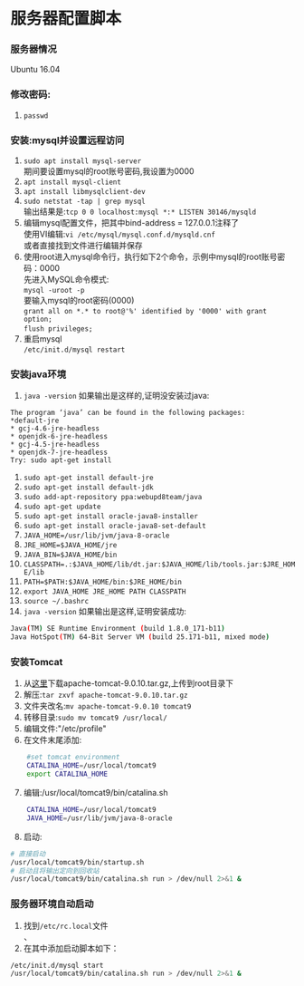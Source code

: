 服务器配置脚本
=====

### 服务器情况
Ubuntu 16.04<br>
### 修改密码:
1. `passwd`<br>
### 安装:mysql并设置远程访问 

1. `sudo apt install mysql-server`<br>
    期间要设置mysql的root账号密码,我设置为0000<br>
1. `apt install mysql-client`<br>
2. `apt install libmysqlclient-dev`<br>
3. `sudo netstat -tap | grep mysql`<br>
    输出结果是:`tcp 0 0 localhost:mysql *:* LISTEN 30146/mysqld`<br>
4. 编辑mysql配置文件，把其中bind-address = 127.0.0.1注释了<br>
    使用VI编辑:`vi /etc/mysql/mysql.conf.d/mysqld.cnf `<br>
    或者直接找到文件进行编辑并保存<br>
5. 使用root进入mysql命令行，执行如下2个命令，示例中mysql的root账号密码：0000<br>
    先进入MySQL命令模式:<br>
    `mysql -uroot -p`<br>
        要输入mysql的root密码(0000)<br>
    `grant all on *.* to root@'%' identified by '0000' with grant option;`<br>
     `flush privileges;`<br>
6. 重启mysql<br>
        `/etc/init.d/mysql restart`<br>
### 安装java环境
 1. `java -version`
 如果输出是这样的,证明没安装过java:
 ```
 The program ‘java’ can be found in the following packages:
 *default-jre
 * gcj-4.6-jre-headless
 * openjdk-6-jre-headless
 * gcj-4.5-jre-headless
 * openjdk-7-jre-headless
 Try: sudo apt-get install
 ```
 1. `sudo apt-get install default-jre`
 2. `sudo apt-get install default-jdk`
 3. `sudo add-apt-repository ppa:webupd8team/java`
 4. `sudo apt-get update`
 5. `sudo apt-get install oracle-java8-installer`
 6. `sudo apt-get install oracle-java8-set-default`
 7. `JAVA_HOME=/usr/lib/jvm/java-8-oracle`
 8. `JRE_HOME=$JAVA_HOME/jre`
 9. `JAVA_BIN=$JAVA_HOME/bin`
 10. `CLASSPATH=.:$JAVA_HOME/lib/dt.jar:$JAVA_HOME/lib/tools.jar:$JRE_HOME/lib`
 11. `PATH=$PATH:$JAVA_HOME/bin:$JRE_HOME/bin`
 12. `export JAVA_HOME JRE_HOME PATH CLASSPATH`
 13. `source ~/.bashrc`
 14. `java -version`
 如果输出是这样,证明安装成功:
 ```bash 
 Java(TM) SE Runtime Environment (build 1.8.0_171-b11)
 Java HotSpot(TM) 64-Bit Server VM (build 25.171-b11, mixed mode)
 ```

### 安装Tomcat<br>
1. 从[这里](https://mirrors.tuna.tsinghua.edu.cn/apache/tomcat/tomcat-9/v9.0.10/bin/)下载apache-tomcat-9.0.10.tar.gz,上传到root目录下<br>
2. 解压:`tar zxvf apache-tomcat-9.0.10.tar.gz`
3. 文件夹改名:`mv apache-tomcat-9.0.10 tomcat9`
4. 转移目录:`sudo mv tomcat9 /usr/local/`
5. 编辑文件:"/etc/profile"
6. 在文件末尾添加:
```bash
    #set tomcat environment
    CATALINA_HOME=/usr/local/tomcat9
    export CATALINA_HOME
```
7. 编辑:/usr/local/tomcat9/bin/catalina.sh
```bash
    CATALINA_HOME=/usr/local/tomcat9
    JAVA_HOME=/usr/lib/jvm/java-8-oracle
```
8. 启动:
```bash
# 直接启动
/usr/local/tomcat9/bin/startup.sh
# 启动且将输出定向到回收站
/usr/local/tomcat9/bin/catalina.sh run > /dev/null 2>&1 &
```
### 服务器环境自动启动
1. 找到`/etc/rc.local`文件<br>、
2. 在其中添加启动脚本如下：
```bash
/etc/init.d/mysql start
/usr/local/tomcat9/bin/catalina.sh run > /dev/null 2>&1 &
```
